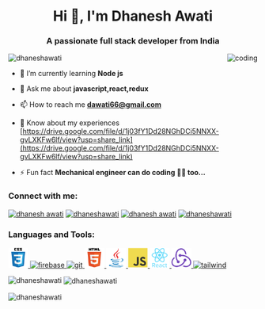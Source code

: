 <h1 align="center">Hi 👋, I'm Dhanesh Awati</h1>
<h3 align="center">A passionate full stack developer from India</h3>

<img align="right" alt="coding" with="400" src="https://user-images.githubusercontent.com/55389276/140866485-8fb1c876-9a8f-4d6a-98dc-08c4981eaf70.gif"/>

<p align="left"> <img src="https://komarev.com/ghpvc/?username=dhaneshawati&label=Profile%20views&color=0e75b6&style=flat" alt="dhaneshawati" /> </p>

- 🌱 I’m currently learning **Node js**

- 💬 Ask me about **javascript,react,redux**

- 📫 How to reach me **dawati66@gmail.com**

- 📄 Know about my experiences [https://drive.google.com/file/d/1j03fY1Dd28NGhDCi5NNXX-gvLXKFw6lf/view?usp=share_link](https://drive.google.com/file/d/1j03fY1Dd28NGhDCi5NNXX-gvLXKFw6lf/view?usp=share_link)

- ⚡ Fun fact **Mechanical engineer can do coding 👨‍💻 too...**

<h3 align="left">Connect with me:</h3>
<p align="left">
<a href="https://linkedin.com/in/dhanesh awati" target="blank"><img align="center" src="https://raw.githubusercontent.com/rahuldkjain/github-profile-readme-generator/master/src/images/icons/Social/linked-in-alt.svg" alt="dhanesh awati" height="30" width="40" /></a>
<a href="https://codesandbox.com/dhaneshawati" target="blank"><img align="center" src="https://raw.githubusercontent.com/rahuldkjain/github-profile-readme-generator/master/src/images/icons/Social/codesandbox.svg" alt="dhaneshawati" height="30" width="40" /></a>
<a href="https://fb.com/dhanesh awati" target="blank"><img align="center" src="https://raw.githubusercontent.com/rahuldkjain/github-profile-readme-generator/master/src/images/icons/Social/facebook.svg" alt="dhanesh awati" height="30" width="40" /></a>
<a href="https://www.leetcode.com/dhaneshawati" target="blank"><img align="center" src="https://raw.githubusercontent.com/rahuldkjain/github-profile-readme-generator/master/src/images/icons/Social/leet-code.svg" alt="dhaneshawati" height="30" width="40" /></a>
</p>

<h3 align="left">Languages and Tools:</h3>
<p align="left"> <a href="https://www.w3schools.com/css/" target="_blank" rel="noreferrer"> <img src="https://raw.githubusercontent.com/devicons/devicon/master/icons/css3/css3-original-wordmark.svg" alt="css3" width="40" height="40"/> </a> <a href="https://firebase.google.com/" target="_blank" rel="noreferrer"> <img src="https://www.vectorlogo.zone/logos/firebase/firebase-icon.svg" alt="firebase" width="40" height="40"/> </a> <a href="https://git-scm.com/" target="_blank" rel="noreferrer"> <img src="https://www.vectorlogo.zone/logos/git-scm/git-scm-icon.svg" alt="git" width="40" height="40"/> </a> <a href="https://www.w3.org/html/" target="_blank" rel="noreferrer"> <img src="https://raw.githubusercontent.com/devicons/devicon/master/icons/html5/html5-original-wordmark.svg" alt="html5" width="40" height="40"/> </a> <a href="https://www.java.com" target="_blank" rel="noreferrer"> <img src="https://raw.githubusercontent.com/devicons/devicon/master/icons/java/java-original.svg" alt="java" width="40" height="40"/> </a> <a href="https://developer.mozilla.org/en-US/docs/Web/JavaScript" target="_blank" rel="noreferrer"> <img src="https://raw.githubusercontent.com/devicons/devicon/master/icons/javascript/javascript-original.svg" alt="javascript" width="40" height="40"/> </a> <a href="https://reactjs.org/" target="_blank" rel="noreferrer"> <img src="https://raw.githubusercontent.com/devicons/devicon/master/icons/react/react-original-wordmark.svg" alt="react" width="40" height="40"/> </a> <a href="https://redux.js.org" target="_blank" rel="noreferrer"> <img src="https://raw.githubusercontent.com/devicons/devicon/master/icons/redux/redux-original.svg" alt="redux" width="40" height="40"/> </a> <a href="https://tailwindcss.com/" target="_blank" rel="noreferrer"> <img src="https://www.vectorlogo.zone/logos/tailwindcss/tailwindcss-icon.svg" alt="tailwind" width="40" height="40"/> </a> </p>

<p><img align="left" src="https://github-readme-stats.vercel.app/api/top-langs?username=dhaneshawati&show_icons=true&locale=en&layout=compact" alt="dhaneshawati" /></p>

<p>&nbsp;<img align="center" src="https://github-readme-stats.vercel.app/api?username=dhaneshawati&show_icons=true&locale=en" alt="dhaneshawati" /></p>

<p><img align="center" src="https://github-readme-streak-stats.herokuapp.com/?user=dhaneshawati&" alt="dhaneshawati" /></p>
